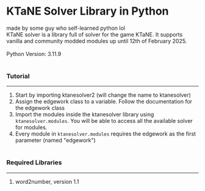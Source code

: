 # KTaNE Solver Library in Python
made by some guy who self-learned python lol<br>
KTaNE solver is a library full of solver for the game KTaNE. It supports vanilla and community modded modules up until 12th of February 2025.
<br><br>
Python Version: 3.11.9
<br><br>
### Tutorial
---
 1. Start by importing ktanesolver2 (will change the name to ktanesolver)
 2. Assign the edgework class to a variable. Follow the documentation for the edgework class
 3. Import the modules inside the ktanesolver library using `ktanesolver.modules`. You will be able to access all the available solver for modules.
 4. Every module in `ktanesolver.modules` requires the edgework as the first parameter (named "edgework")
<br><br>
### Required Libraries
---
 1. word2number, version 1.1
<br><br>